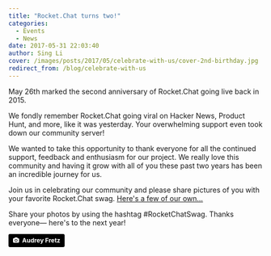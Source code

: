 ```yaml
---
title: "Rocket.Chat turns two!"
categories:
  - Events
  - News
date: 2017-05-31 22:03:40
author: Sing Li
cover: /images/posts/2017/05/celebrate-with-us/cover-2nd-birthday.jpg
redirect_from: /blog/celebrate-with-us
---
```


May 26th marked the second anniversary of Rocket.Chat going live back in 2015.

We fondly remember Rocket.Chat going viral on Hacker News, Product Hunt, and more, like it was yesterday. Your overwhelming support even took down our community server!

We wanted to take this opportunity to thank everyone for all the continued support, feedback and enthusiasm for our project. We really love this community and having it grow with all of you these past two years has been an incredible journey for us.

Join us in celebrating our community and please share pictures of you with your favorite Rocket.Chat swag. [Here's a few of our own...](https://drive.google.com/drive/folders/0ByJ455SMftOBWTIwa1NHWG1vVXM?usp=sharing)

Share your photos by using the hashtag #RocketChatSwag. Thanks everyone— here's to the next year!

<a style="background-color:black;color:white;text-decoration:none;padding:4px 6px;font-family:-apple-system, BlinkMacSystemFont, &quot;San Francisco&quot;, &quot;Helvetica Neue&quot;, Helvetica, Ubuntu, Roboto, Noto, &quot;Segoe UI&quot;, Arial, sans-serif;font-size:12px;font-weight:bold;line-height:1.2;display:inline-block;border-radius:3px;" href="https://unsplash.com/@parkstreet?utm_medium=referral&amp;utm_campaign=photographer-credit&amp;utm_content=creditBadge" target="_blank" rel="noopener noreferrer" title="Download free do whatever you want high-resolution photos from Audrey Fretz"><span style="display:inline-block;padding:2px 3px;"><svg xmlns="http://www.w3.org/2000/svg" style="height:12px;width:auto;position:relative;vertical-align:middle;top:-1px;fill:white;" viewBox="0 0 32 32"><title>unsplash-logo</title><path d="M20.8 18.1c0 2.7-2.2 4.8-4.8 4.8s-4.8-2.1-4.8-4.8c0-2.7 2.2-4.8 4.8-4.8 2.7.1 4.8 2.2 4.8 4.8zm11.2-7.4v14.9c0 2.3-1.9 4.3-4.3 4.3h-23.4c-2.4 0-4.3-1.9-4.3-4.3v-15c0-2.3 1.9-4.3 4.3-4.3h3.7l.8-2.3c.4-1.1 1.7-2 2.9-2h8.6c1.2 0 2.5.9 2.9 2l.8 2.4h3.7c2.4 0 4.3 1.9 4.3 4.3zm-8.6 7.5c0-4.1-3.3-7.5-7.5-7.5-4.1 0-7.5 3.4-7.5 7.5s3.3 7.5 7.5 7.5c4.2-.1 7.5-3.4 7.5-7.5z"></path></svg></span><span style="display:inline-block;padding:2px 3px;">Audrey Fretz</span></a>
